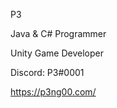 P3

Java & C# Programmer

Unity Game Developer

Discord: P3#0001

https://p3ng00.com/

<!---
P3NG00/P3NG00 is a ✨ special ✨ repository because its `README.md` (this file) appears on your GitHub profile.
You can click the Preview link to take a look at your changes.
--->
